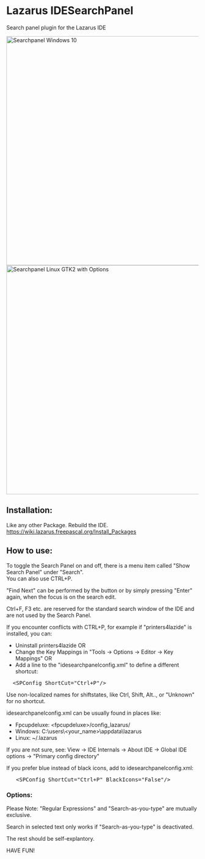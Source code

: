 # Lazarus IDESearchPanel
Search panel plugin for the Lazarus IDE

<img src="https://www.theo.ch/upload/Win_Searchpanel1.png" alt="Searchpanel Windows 10" width="600"/>

<img src="https://www.theo.ch/upload/GTK_Searchpanel1.png" alt="Searchpanel Linux GTK2 with Options" width="600"/>


## Installation:

Like any other Package.
Rebuild the IDE.
https://wiki.lazarus.freepascal.org/Install_Packages


## How to use:
To toggle the Search Panel on and off, there is a menu item called "Show Search Panel" under "Search".<br>
You can also use CTRL+P.

"Find Next" can be performed by the button or by simply pressing "Enter" again, when the focus is on the search edit.

Ctrl+F, F3 etc. are reserved for the standard search window of the IDE and are not used by the Search Panel.

If you encounter conflicts with CTRL+P, for example if "printers4lazide" is installed, you can:
<ul>
<li>Uninstall printers4lazide OR
<li>Change the Key Mappings in "Tools -> Options -> Editor -> Key Mappings" OR
<li>Add a line to the "idesearchpanelconfig.xml" to define a different shortcut:
</ul>
<pre>
  &lt;SPConfig ShortCut=&quot;Ctrl+P&quot;/&gt;
</pre>

Use non-localized names for shiftstates, like Ctrl, Shift, Alt.., or "Unknown" for no shortcut.

idesearchpanelconfig.xml can be usually found in places like:
<ul>
<li>Fpcupdeluxe: &lt;fpcupdeluxe&gt;/config_lazarus/
<li>Windows: C:\users\&lt;your_name&gt;\appdata\lazarus
<li>Linux: ~/.lazarus
</ul>
If you are not sure, see: View -> IDE Internals -> About IDE -> Global IDE options -> "Primary config directory"

If you prefer blue instead of black icons, add to idesearchpanelconfig.xml:
<pre>
   &lt;SPConfig ShortCut=&quot;Ctrl+P&quot; BlackIcons=&quot;False&quot;/&gt;
</pre>

### Options:

Please Note: "Regular Expressions" and "Search-as-you-type" are mutually exclusive.

Search in selected text only works if "Search-as-you-type" is deactivated.

The rest should be self-explantory.

HAVE FUN!
